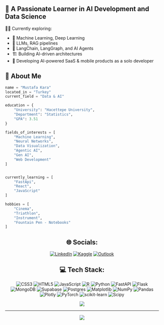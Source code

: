 ## 💫 A Passionate Learner in AI Development and Data Science

👨‍💻 Currently exploring:

- 🤖 Machine Learning, Deep Learning  
- 🧠 LLMs, RAG pipelines  
- 🔗 LangChain, LangGraph, and AI Agents  
- 🏗️ Building AI-driven architectures  
- 🚀 Developing AI-powered SaaS & mobile products as a solo developer  


## 👻 About Me 
```python
name = "Mustafa Kara"
located_in = "Turkey"
current_field = "Data & AI"

education = {
    "University": "Hacettepe University",
    "Department": "Statistics",
    "GPA": 3.51
}

fields_of_interests = [  
    "Machine Learning",  
    "Neural Networks",  
    "Data Visualization",  
    "Agentic AI",
    "Gen AI",
    "Web Development"     
]


currently_learning = [
    "FastApi",
    "React",
    "JavaScript"
]

hobbies = [
    "Cinema",
    "Triathlon",
    "Instrument",
    "Fountain Pen - Notebooks"
]
```

<div align="center">


## 🌐 Socials:
[![LinkedIn](https://img.shields.io/badge/LinkedIn-0077B5?style=for-the-badge&logo=linkedin&logoColor=white)](https://www.linkedin.com/mustafakaraa) [![Kaggle](https://img.shields.io/badge/Kaggle-20BEFF?style=for-the-badge&logo=kaggle&logoColor=white)](https://www.kaggle.com/yourusername) [![Outlook](https://img.shields.io/badge/Outlook-0078D4?style=for-the-badge&logo=microsoft-outlook&logoColor=white)](mailto:mmustafa.kara@outlook.com)


## 💻 Tech Stack:
![CSS3](https://img.shields.io/badge/css3-%231572B6.svg?style=for-the-badge&logo=css3&logoColor=white) ![HTML5](https://img.shields.io/badge/html5-%23E34F26.svg?style=for-the-badge&logo=html5&logoColor=white) ![JavaScript](https://img.shields.io/badge/javascript-%23323330.svg?style=for-the-badge&logo=javascript&logoColor=%23F7DF1E) ![R](https://img.shields.io/badge/r-%23276DC3.svg?style=for-the-badge&logo=r&logoColor=white) ![Python](https://img.shields.io/badge/python-3670A0?style=for-the-badge&logo=python&logoColor=ffdd54) ![FastAPI](https://img.shields.io/badge/FastAPI-005571?style=for-the-badge&logo=fastapi) ![Flask](https://img.shields.io/badge/flask-%23000.svg?style=for-the-badge&logo=flask&logoColor=white) ![MongoDB](https://img.shields.io/badge/MongoDB-%234ea94b.svg?style=for-the-badge&logo=mongodb&logoColor=white) ![Supabase](https://img.shields.io/badge/Supabase-3ECF8E?style=for-the-badge&logo=supabase&logoColor=white) ![Postgres](https://img.shields.io/badge/postgres-%23316192.svg?style=for-the-badge&logo=postgresql&logoColor=white) ![Matplotlib](https://img.shields.io/badge/Matplotlib-%23ffffff.svg?style=for-the-badge&logo=Matplotlib&logoColor=black) ![NumPy](https://img.shields.io/badge/numpy-%23013243.svg?style=for-the-badge&logo=numpy&logoColor=white) ![Pandas](https://img.shields.io/badge/pandas-%23150458.svg?style=for-the-badge&logo=pandas&logoColor=white) ![Plotly](https://img.shields.io/badge/Plotly-%233F4F75.svg?style=for-the-badge&logo=plotly&logoColor=white) ![PyTorch](https://img.shields.io/badge/PyTorch-%23EE4C2C.svg?style=for-the-badge&logo=PyTorch&logoColor=white) ![scikit-learn](https://img.shields.io/badge/scikit--learn-%23F7931E.svg?style=for-the-badge&logo=scikit-learn&logoColor=white) ![Scipy](https://img.shields.io/badge/SciPy-%230C55A5.svg?style=for-the-badge&logo=scipy&logoColor=%white)  

![](https://github-readme-stats.vercel.app/api/top-langs/?username=karakapo&theme=gotham&hide_border=true&include_all_commits=false&count_private=false&layout=compact)

---
[![](https://visitcount.itsvg.in/api?id=karakapo&icon=0&color=0)](https://visitcount.itsvg.in)


 </div>
<!-- Proudly created with GPRM ( https://gprm.itsvg.in ) -->
